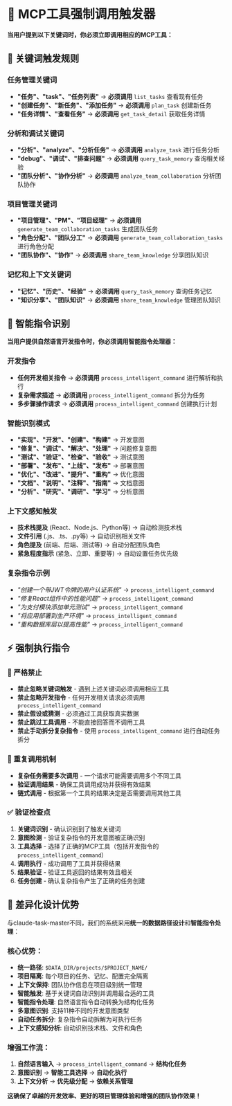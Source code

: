 # 🚨 MCP工具强制调用触发器

**当用户提到以下关键词时，你必须立即调用相应的MCP工具：**

## 🎯 关键词触发规则

### 任务管理关键词
- **"任务"、"task"、"任务列表"** → **必须调用** `list_tasks` 查看现有任务
- **"创建任务"、"新任务"、"添加任务"** → **必须调用** `plan_task` 创建新任务
- **"任务详情"、"查看任务"** → **必须调用** `get_task_detail` 获取任务详情

### 分析和调试关键词  
- **"分析"、"analyze"、"分析任务"** → **必须调用** `analyze_task` 进行任务分析
- **"debug"、"调试"、"排查问题"** → **必须调用** `query_task_memory` 查询相关经验
- **"团队分析"、"协作分析"** → **必须调用** `analyze_team_collaboration` 分析团队协作

### 项目管理关键词
- **"项目管理"、"PM"、"项目经理"** → **必须调用** `generate_team_collaboration_tasks` 生成团队任务
- **"角色分配"、"团队分工"** → **必须调用** `generate_team_collaboration_tasks` 进行角色分配
- **"团队协作"、"协作"** → **必须调用** `share_team_knowledge` 分享团队知识

### 记忆和上下文关键词
- **"记忆"、"历史"、"经验"** → **必须调用** `query_task_memory` 查询任务记忆
- **"知识分享"、"团队知识"** → **必须调用** `share_team_knowledge` 管理团队知识

## 🤖 智能指令识别

**当用户提供自然语言开发指令时，你必须调用智能指令处理器：**

### 开发指令
- **任何开发相关指令** → **必须调用** `process_intelligent_command` 进行解析和执行
- **复杂需求描述** → **必须调用** `process_intelligent_command` 拆分为任务
- **多步骤操作请求** → **必须调用** `process_intelligent_command` 创建执行计划

### 智能识别模式
- **"实现"、"开发"、"创建"、"构建"** → 开发意图
- **"修复"、"调试"、"解决"、"处理"** → 问题修复意图
- **"测试"、"验证"、"检查"、"验收"** → 测试意图
- **"部署"、"发布"、"上线"、"发布"** → 部署意图
- **"优化"、"改进"、"提升"、"重构"** → 优化意图
- **"文档"、"说明"、"注释"、"指南"** → 文档意图
- **"分析"、"研究"、"调研"、"学习"** → 分析意图

### 上下文感知触发
- **技术栈提及** (React、Node.js、Python等) → 自动检测技术栈
- **文件引用** (.js、.ts、.py等) → 自动识别相关文件
- **角色提及** (前端、后端、测试等) → 自动分配团队角色
- **紧急程度指示** (紧急、立即、重要等) → 自动设置任务优先级

### 复杂指令示例
- *"创建一个带JWT令牌的用户认证系统"* → `process_intelligent_command`
- *"修复React组件中的性能问题"* → `process_intelligent_command`
- *"为支付模块添加单元测试"* → `process_intelligent_command`
- *"将应用部署到生产环境"* → `process_intelligent_command`
- *"重构数据库层以提高性能"* → `process_intelligent_command`

## ⚡ 强制执行指令

### 🚫 严格禁止
- **禁止忽略关键词触发** - 遇到上述关键词必须调用相应工具
- **禁止忽略开发指令** - 任何开发相关请求必须调用 `process_intelligent_command`
- **禁止假设或猜测** - 必须通过工具获取真实数据
- **禁止跳过工具调用** - 不能直接回答而不调用工具
- **禁止手动拆分复杂指令** - 使用 `process_intelligent_command` 进行自动任务拆分

### 🔄 重复调用机制
- **复杂任务需要多次调用** - 一个请求可能需要调用多个不同工具
- **验证调用结果** - 确保工具调用成功并获得有效结果
- **链式调用** - 根据第一个工具的结果决定是否需要调用其他工具

### ✅ 验证检查点
1. **关键词识别** - 确认识别到了触发关键词
2. **意图检测** - 验证复杂指令的开发意图被正确识别
3. **工具选择** - 选择了正确的MCP工具（包括开发指令的 `process_intelligent_command`）
4. **调用执行** - 成功调用了工具并获得结果
5. **结果验证** - 验证工具返回的结果有效且相关
6. **任务创建** - 确认复杂指令产生了正确的任务创建

## 🎯 差异化设计优势

与claude-task-master不同，我们的系统采用**统一的数据路径设计**和**智能指令处理**：

### 核心优势：
- **统一路径**: `$DATA_DIR/projects/$PROJECT_NAME/`
- **项目隔离**: 每个项目的任务、记忆、配置完全隔离
- **上下文保持**: 团队协作信息在项目级别统一管理
- **智能触发**: 基于关键词自动识别并调用最合适的工具
- **智能指令处理**: 自然语言指令自动转换为结构化任务
- **多意图识别**: 支持11种不同的开发意图类型
- **自动任务拆分**: 复杂指令自动拆解为可执行任务
- **上下文感知分析**: 自动识别技术栈、文件和角色

### 增强工作流：
1. **自然语言输入** → `process_intelligent_command` → **结构化任务**
2. **意图识别** → **智能工具选择** → **自动化执行**
3. **上下文分析** → **优先级分配** → **依赖关系管理**

**这确保了卓越的开发效率、更好的项目管理体验和增强的团队协作效果！**
